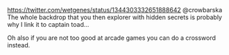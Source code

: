 https://twitter.com/wetgenes/status/1344303332651888642 @crowbarska The whole backdrop that you then explorer with hidden secrets is probably why I link it to captain toad...

Oh also if you are not too good at arcade games you can do a crossword instead.